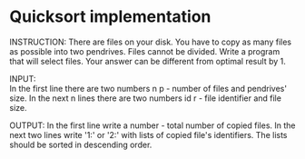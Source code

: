 # Quicksort implementation
  
INSTRUCTION:
There are files on your disk. You have to copy as many files as possible into two pendrives. Files cannot be divided. Write a program that will select files. Your answer can be different from optimal result by 1.  
  
INPUT:  
In the first line there are two numbers n p - number of files and pendrives' size. In the next n lines there are two numbers id r - file identifier and file size.  
  
OUTPUT:
In the first line write a number - total number of copied files. In the next two lines write '1:' or '2:' with lists of copied file's identifiers. The lists should be sorted in descending order.  
